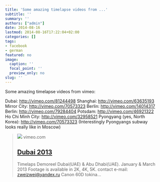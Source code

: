 ```yaml
---
title: 'Some amazing timelapse videos from ...'
subtitle: ''
summary: ''
authors: ["admin"]
date: 2014-08-16
lastmod: 2014-08-16T17:22:04+02:00
categories: []
tags:
- facebook
- german
featured: no
image:
  caption: ''
  focal_point: ''
  preview_only: no
slug: ''
---
```

Some amazing timelapse videos from vimeo:

Dubai: http://vimeo.com/81244498
Shanghai: http://vimeo.com/63635193
Mirror City: http://vimeo.com/70573323
Berlin: http://vimeo.com/14014317
Berlin: http://vimeo.com/79284404
Potsdam: http://vimeo.com/46921322
Ho Chi Minh City: http://vimeo.com/32958521
Pyongyang (yes, North Korea): http://vimeo.com/70573323
(Interestingly Pyongyangs subway looks really like in Moscow)
> [![](https://i.vimeocdn.com/filter/overlay?src0=https%3A%2F%2Fi.vimeocdn.com%2Fvideo%2F458164484-9119381bbe89e5ee94db05bb1c8b485a993f402690a35d85add1a298143947ea-d_1280x720&src1=https%3A%2F%2Ff.vimeocdn.com%2Fimages_v6%2Fshare%2Fplay_icon_overlay.png)](http://vimeo.com/81244498)
> vimeo.com
> ## [Dubai 2013](http://vimeo.com/81244498)
>
>Timelaps Demoreel Dubai(UAE) & Abu Dhabi(UAE). January & March 2013 Footage is available in 2K, 4K, 5K. contact e-mail: zweizwei@yandex.ru  Canon 60D tokina…


